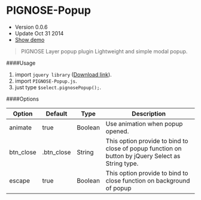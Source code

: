 PIGNOSE-Popup
==
* Version 0.0.6
* Update Oct 31 2014
* [Show demo](http://kennethan.dothome.co.kr/barn/PIGNOSE-Popup/)

> PIGNOSE Layer popup plugin Lightweight and simple modal popup.

####Usage
1. import ```jquery library``` ([Download link](http://www.jquery.com/download/)).
2. import ```PIGNOSE-Popup.js```.
3. just type ```$select.pignosePopup();```.

####Options

| Option    | Default     | Type         | Description                                                                |
|-----------|-------------|--------------|----------------------------------------------------------------------------|
| animate   | true        | Boolean      | Use animation when popup opened.                                           |
| btn_close | .btn_close  | String       | This option provide to bind to close of popup function on button by jQuery Select as String type. |
| escape    | true        | Boolean      | This option provide to bind to close function on background of popup
